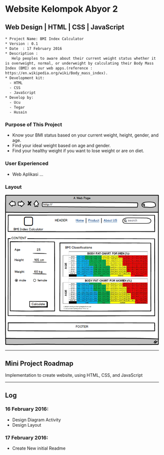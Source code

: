 # Website Kelompok Abyor 2

## Web Design | HTML | CSS | JavaScript

```
* Project Name: BMI Index Calculator
* Version : 0.1
* Date	: 17 February 2016
* Description :
   Help peoples to aware about their current weight status whether it is overweight, normal, or underweight by calculating their Body Mass Index (BMI) on our web apps.(reference : https://en.wikipedia.org/wiki/Body_mass_index).
* Development kit:
  - HTML
  - CSS
  - JavaScript
* Develop by:
  - Ucu
  - Tegar
  - Husain
```

### Purpose of This Project

* Know your BMI status based on your current weight, height, gender, and age.
* Find your ideal weight based on age and gender.
* Find your healthy weight if you want to lose weight or are on diet.

### User Experienced

* Web Aplikasi ... <tbd>

### Layout
![Alt text](https://github.com/agnium-academy/abyor-2-web/blob/master/Layout.png "Layout")


*  *  *  *  *  *  *  *  *  *  *  *  *  *  *  *  *  *  *  *

## Mini Project Roadmap

Implementation to create website, using HTML, CSS, and JavaScript

*  *  *  *  *  *  *  *  *  *  *  *  *  *  *  *  *  *  *  *

## Log

### 16 February 2016:

- Design Diagram Activity
- Design Layout

### 17 February 2016:
- Create New initial Readme
